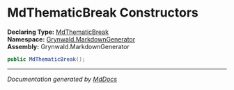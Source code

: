 ﻿<!--  
  <auto-generated>   
    The contents of this file were generated by a tool.  
    Changes to this file may be list if the file is regenerated  
  </auto-generated>   
-->

# MdThematicBreak Constructors

**Declaring Type:** [MdThematicBreak](../index.md)  
**Namespace:** [Grynwald.MarkdownGenerator](../../index.md)  
**Assembly:** Grynwald.MarkdownGenerator

```csharp
public MdThematicBreak();
```
___

*Documentation generated by [MdDocs](https://github.com/ap0llo/mddocs)*
